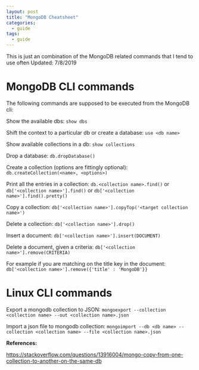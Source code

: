 ```yaml
---
layout: post
title: "MongoDB Cheatsheet"
categories:
  - guide
tags:
  - guide
---
```

This is just an combination of the MongoDB related commands that I tend to use often
Updated: 7/8/2019

# MongoDB CLI commands
The following commands are supposed to be executed from the MongoDB cli:

Show the available dbs:
`show dbs`

Shift the context to a particular db or create a database:
`use <db name>`

Show available collections in a db:
`show collections`

Drop a database:
`db.dropDatabase()`

Create a collection (options are fittingly optional):
`db.createCollection(<name>, <options>)`

Print all the entries in a collection:
`db.<collection name>.find()`
or
`db['<collection name>'].find()`
or
`db['<collection name>'].find().pretty()`

Copy a collection:
`db['<collection name>'].copyTop('<target collection name>')`

Delete a collection:
`db['<collection name>'].drop()`

Insert a document:
`db['<collection name>'].insert(DOCUMENT)`

Delete a document, given a criteria:
`db['<collection name>'].remove(CRITERIA)`

For example if you are matching on the title key in the document:
`db['<collection name>'].remove({'title' : 'MongoDB'}}`

# Linux CLI commands
Export a mongodb collection to JSON:
`mongoexport --collection <collection name> --out <collection name>.json`

Import a json file to mongodb collection:
`mongoimport --db <db name> --collection <collection name> --file <collection name>.json`


**References:**

https://stackoverflow.com/questions/13916004/mongo-copy-from-one-collection-to-another-on-the-same-db
